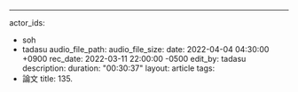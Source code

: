 ---
actor_ids:
  - soh
  - tadasu
audio_file_path: 
audio_file_size: 
date: 2022-04-04 04:30:00 +0900
rec_date: 2022-03-11 22:00:00 -0500
edit_by: tadasu
description: 
duration: "00:30:37"
layout: article
tags:
  - 論文
title: 135. 
